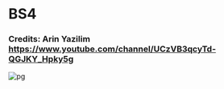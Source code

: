 # BS4
### Credits: Arin Yazilim  https://www.youtube.com/channel/UCzVB3qcyTd-QGJKY_Hpky5g

![pg](https://user-images.githubusercontent.com/10427584/40582987-172959c4-615b-11e8-8af1-be9ac1271d8b.png)

